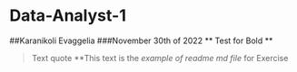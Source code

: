 # Data-Analyst-1
##Karanikoli Evaggelia
###November 30th of 2022
** Test for Bold **
>Text quote
**This text is the _example of readme md file_ for Exercise
